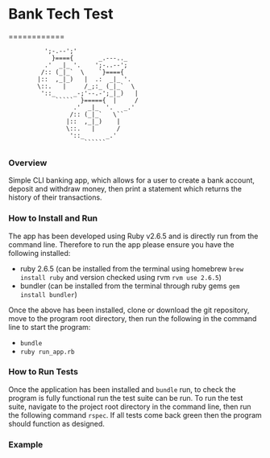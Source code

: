 # Bank Tech Test
============
```
          ';-.--';'
            }===={       _.---.._
          .'  _|_ '.    ';-..--';
         /:: (_|_`  \    `}===={
        |::  ,_|_)   |  .:  _|_ '.
        \::.   |     /_;:_ (_|_`  \
         '::_     _-;'--.-';_|_)   |
             `````  }====={  |     /
                  .'  _|_  '.   _.'
                 /:: (_|_`   \``
                |::  ,_|_)    |
                \::.   |      /
                 '::_      _.'
                     ``````  
```

### Overview
Simple CLI banking app, which allows for a user to create a bank account, deposit and withdraw money, then print a statement which returns the history of their transactions.

### How to Install and Run

The app has been developed using Ruby v2.6.5 and is directly run from the command line. Therefore to run the app please ensure you have the following installed:
- ruby 2.6.5 (can be installed from the terminal using homebrew ```brew install ruby``` and version checked using rvm ```rvm use 2.6.5```)
- bundler (can be installed from the terminal through ruby gems ```gem install bundler```)

Once the above has been installed, clone or download the git repository, move to the program root directory, then run the following in the command line to start the program:
- ```bundle```
- ```ruby run_app.rb```

### How to Run Tests
Once the application has been installed and ```bundle``` run, to check the program is fully functional run the test suite can be run. To run the test suite, navigate to the project root directory in the command line, then run the following command ```rspec```. If all tests come back green then the program should function as designed.

### Example


